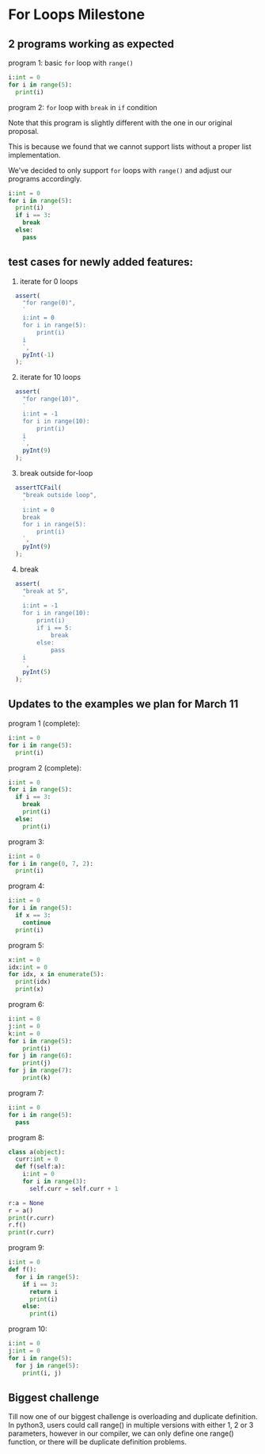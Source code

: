 # For Loops Milestone

## 2 programs working as expected
   
program 1: basic `for` loop with `range()` 
```python
i:int = 0
for i in range(5):
  print(i)
```

program 2: `for` loop with `break` in `if` condition 

Note that this program is slightly different with the one in our original proposal. 

This is because we found that we cannot support lists without a proper list implementation.

We've decided to only support `for` loops with `range()` and adjust our programs accordingly.
```python
i:int = 0
for i in range(5):
  print(i)
  if i == 3:
    break
  else:
    pass
```

## test cases for newly added features:

1. iterate for 0 loops
```typescript
  assert(
    "for range(0)",
    `
    i:int = 0
    for i in range(5):
        print(i)
    i
    `,
    pyInt(-1)
  );
```

2. iterate for 10 loops

```typescript
  assert(
    "for range(10)",
    `
    i:int = -1
    for i in range(10):
        print(i)
    i
    `,
    pyInt(9)
  );
```

3. break outside for-loop

```typescript
  assertTCFail(
    "break outside loop",
    `
    i:int = 0
    break
    for i in range(5):
        print(i)
    `,
    pyInt(9)
  );
```

4. break
```typescript
  assert(
    "break at 5",
    `
    i:int = -1
    for i in range(10):
        print(i)
        if i == 5:
            break
        else:
            pass
    i
    `,
    pyInt(5)
  );
```

## Updates to the examples we plan for March 11
program 1 (complete):
```python
i:int = 0
for i in range(5):
  print(i)
```

program 2 (complete):
```python
i:int = 0
for i in range(5):
  if i == 3:
    break
    print(i)
  else:
    print(i)
```


program 3:
```python
i:int = 0
for i in range(0, 7, 2):
  print(i)
```

program 4:
```python
i:int = 0
for i in range(5):
  if x == 3:
    continue
  print(i)
```

program 5:
```python
x:int = 0
idx:int = 0
for idx, x in enumerate(5):
  print(idx)
  print(x)
```

program 6:
```python
i:int = 0
j:int = 0
k:int = 0
for i in range(5):
    print(i)
for j in range(6):
    print(j)
for j in range(7):
    print(k)
```

program 7:
```python
i:int = 0
for i in range(5):
  pass
```

program 8:
```python
class a(object):
  curr:int = 0
  def f(self:a):
    i:int = 0
    for i in range(3):
      self.curr = self.curr + 1

r:a = None
r = a()
print(r.curr)
r.f()
print(r.curr)
```

program 9:
```python
i:int = 0
def f():
  for i in range(5):
    if i == 3:
      return i
      print(i)
    else:
      print(i)
```

program 10:
```python
i:int = 0
j:int = 0
for i in range(5):
  for j in range(5):
    print(i, j)
```
## Biggest challenge

Till now one of our biggest challenge is overloading and duplicate definition. In python3, users could call range() in multiple versions with either 1, 2 or 3 parameters, however in our compiler, we can only define one range() function, or there will be duplicate definition problems.


